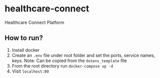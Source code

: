 # healthcare-connect
Healthcare Connect Platform

## How to run?
1. Install docker
2. Create an ```.env``` file under root folder and set the ports, service names, keys. Note: Can be copied from the ```dotenv_template``` file
3. From the root directory run ```docker-compose up -d```
4. Visit ```localhost:80```